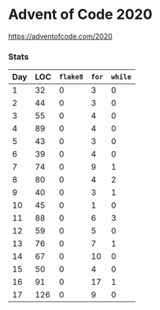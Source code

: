 # Advent of Code 2020

https://adventofcode.com/2020


### Stats

Day | LOC | `flake8` | `for` | `while`
--- | --- | --- | --- | ---
1 |       32 |        0 |        3 |        0
2 |       44 |        0 |        3 |        0
3 |       55 |        0 |        4 |        0
4 |       89 |        0 |        4 |        0
5 |       43 |        0 |        3 |        0
6 |       39 |        0 |        4 |        0
7 |       74 |        0 |        9 |        1
8 |       80 |        0 |        4 |        2
9 |       40 |        0 |        3 |        1
10 |       45 |        0 |        1 |        0
11 |       88 |        0 |        6 |        3
12 |       59 |        0 |        5 |        0
13 |       76 |        0 |        7 |        1
14 |       67 |        0 |       10 |        0
15 |       50 |        0 |        4 |        0
16 |       91 |        0 |       17 |        1
17 |      126 |        0 |        9 |        0

